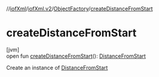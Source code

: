 //[iofXml](../../../index.md)/[iofXml.v2](../index.md)/[ObjectFactory](index.md)/[createDistanceFromStart](create-distance-from-start.md)

# createDistanceFromStart

[jvm]\
open fun [createDistanceFromStart](create-distance-from-start.md)(): [DistanceFromStart](../-distance-from-start/index.md)

Create an instance of [DistanceFromStart](../-distance-from-start/index.md)

